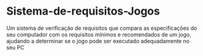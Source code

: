 # Sistema-de-requisitos-Jogos
Um sistema de verificação de requisitos que compara as especificações do seu computador com os requisitos mínimos e recomendados de um jogo, ajudando a determinar se o jogo pode ser executado adequadamente no seu PC
